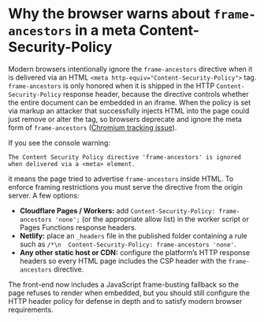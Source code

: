 # Why the browser warns about `frame-ancestors` in a meta Content-Security-Policy

Modern browsers intentionally ignore the `frame-ancestors` directive when it
is delivered via an HTML `<meta http-equiv="Content-Security-Policy">` tag.
`frame-ancestors` is only honored when it is shipped in the HTTP
`Content-Security-Policy` response header, because the directive controls
whether the entire document can be embedded in an iframe. When the policy is
set via markup an attacker that successfully injects HTML into the page could
just remove or alter the tag, so browsers deprecate and ignore the meta form of
`frame-ancestors` ([Chromium tracking issue](https://chromestatus.com/feature/5579556305502208)).

If you see the console warning:

```
The Content Security Policy directive 'frame-ancestors' is ignored when delivered via a <meta> element.
```

it means the page tried to advertise `frame-ancestors` inside HTML. To enforce
framing restrictions you must serve the directive from the origin server. A few
options:

* **Cloudflare Pages / Workers:** add
  `Content-Security-Policy: frame-ancestors 'none';` (or the appropriate allow
  list) in the worker script or Pages Functions response headers.
* **Netlify:** place an `_headers` file in the published folder containing a
  rule such as `/*\n  Content-Security-Policy: frame-ancestors 'none'`.
* **Any other static host or CDN:** configure the platform’s HTTP response
  headers so every HTML page includes the CSP header with the `frame-ancestors`
  directive.

The front-end now includes a JavaScript frame-busting fallback so the page
refuses to render when embedded, but you should still configure the HTTP header
policy for defense in depth and to satisfy modern browser requirements.
